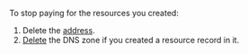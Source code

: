 To stop paying for the resources you created:

1. Delete the [address](../../../postbox/concepts/glossary.md#adress).
1. [Delete](../../../dns/operations/zone-delete.md) the DNS zone if you created a resource record in it.